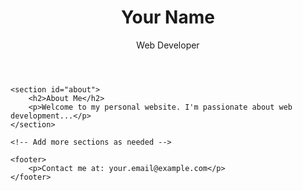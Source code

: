 <!DOCTYPE html>
<html lang="en">
<head>
    <meta charset="UTF-8">
    <meta name="viewport" content="width=device-width, initial-scale=1.0">
    <link rel="stylesheet" href="style.css">
    <title>Your Name - Personal Website</title>
</head>
<body>
    <header>
        <h1>Your Name</h1>
        <p>Web Developer</p>
    </header>

    <section id="about">
        <h2>About Me</h2>
        <p>Welcome to my personal website. I'm passionate about web development...</p>
    </section>

    <!-- Add more sections as needed -->

    <footer>
        <p>Contact me at: your.email@example.com</p>
    </footer>
</body>
</html>
